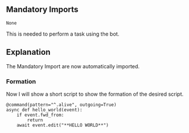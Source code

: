 ## Mandatory Imports
```python3
None
```
This is needed to perform a task using the bot.

## Explanation
The Mandatory Import are now automatically imported.

### Formation
Now I will show a short script to show the formation of the desired script.
```python3
@command(pattern="^.alive", outgoing=True)
async def hello_world(event):
    if event.fwd_from:
        return
    await event.edit("**HELLO WORLD**")
```
